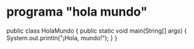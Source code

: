 # programa "hola mundo"

public class HolaMundo {
    public static void main(String[] args) {
        System.out.println("¡Hola, mundo!");
    }
}
